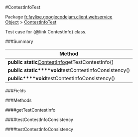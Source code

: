 #ContestInfoTest

Package [fr.faylixe.googlecodejam.client.webservice](nullfr/faylixe/googlecodejam/client/webservice)<br>
[Object]() > [ContestInfoTest]()

Test case for {@link ContestInfo} class.

###Summary


| Method |
| --- |
| **public static**[ContestInfo]()getTestContestInfo() |
| **public static****void**testContestInfoConsistency() |
| **public****void**testContestInfoConsistency() |

###Fields


###Methods

####getTestContestInfo


####testContestInfoConsistency


####testContestInfoConsistency


